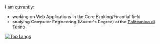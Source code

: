 <!--
Here are some ideas to get you started:
**bred91/bred91** is a ✨ _special_ ✨ repository because its `README.md` (this file) appears on your GitHub profile.

- 👯 I’m looking to collaborate on ...
- 🤔 I’m looking for help with ...
- 💬 Ask me about ...
- 📫 How to reach me: ...
- 😄 Pronouns: ...
- ⚡ Fun fact: ...
-->
I am currently:
- working on Web Applications in the Core Banking/Finantial field
- studying Computer Engineering (Master's Degree) at the [Politecnico di Torino](https://github.com/polito)

[![Top Langs](https://github-readme-stats.vercel.app/api/top-langs/?username=bred91&count_private=true&show_icons=true&theme=tokyonight&size_weight=0.5&count_weight=0.5)](https://github.com/anuraghazra/github-readme-stats)

